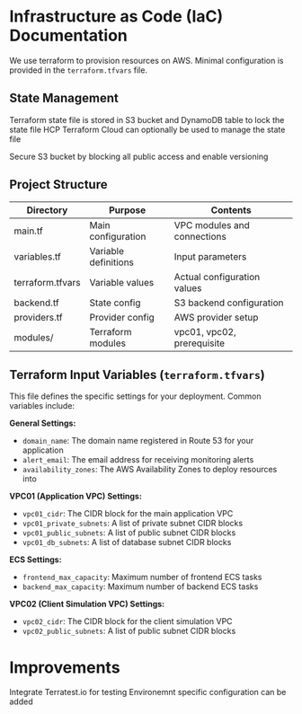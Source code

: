 # Infrastructure as Code (IaC) Documentation
We use terraform to provision resources on AWS. Minimal configuration is provided in the `terraform.tfvars` file.

## State Management
Terraform state file is stored in S3 bucket and DynamoDB table to lock the state file
HCP Terraform Cloud can optionally be used to manage the state file

Secure S3 bucket by blocking all public access and enable versioning

## Project Structure

| Directory      | Purpose                | Contents                        |
|---------------|------------------------|----------------------------------|
| main.tf         | Main configuration     | VPC modules and connections     |
| variables.tf    | Variable definitions   | Input parameters                |
| terraform.tfvars| Variable values        | Actual configuration values     |
| backend.tf      | State config           | S3 backend configuration        |
| providers.tf    | Provider config        | AWS provider setup              |
| modules/          | Terraform modules      | vpc01, vpc02, prerequisite      |


## Terraform Input Variables (`terraform.tfvars`)
This file defines the specific settings for your deployment. Common variables include:

**General Settings:**
- `domain_name`: The domain name registered in Route 53 for your application
- `alert_email`: The email address for receiving monitoring alerts
- `availability_zones`: The AWS Availability Zones to deploy resources into

**VPC01 (Application VPC) Settings:**
- `vpc01_cidr`: The CIDR block for the main application VPC
- `vpc01_private_subnets`: A list of private subnet CIDR blocks
- `vpc01_public_subnets`: A list of public subnet CIDR blocks
- `vpc01_db_subnets`: A list of database subnet CIDR blocks

**ECS Settings:**
- `frontend_max_capacity`: Maximum number of frontend ECS tasks
- `backend_max_capacity`: Maximum number of backend ECS tasks

**VPC02 (Client Simulation VPC) Settings:**
- `vpc02_cidr`: The CIDR block for the client simulation VPC
- `vpc02_public_subnets`: A list of public subnet CIDR blocks

# Improvements
Integrate Terratest.io for testing
Environemnt specific configuration can be added